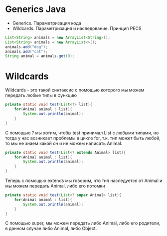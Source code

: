 # Generics Java
-   Generics. Параметризация кода
-   Wildcards. Параметризация и наследование. Принцип PECS

```java
List<String> animals = new ArrayList<String>();
List<String> animals = new ArrayList<>();
animals.add("dog");
animals.add("cat");
String animal = animals.get(0);
```

# Wildcards
Wildcards - это такой синтаксис с помощью которого мы можем передать любые типы в функцию
```java
private static void test(List<?> list){
	for(Animal animal : list){
		System.out.println(animal);
	}
}
```
С помощью ? мы хотим, чтобы test принимал List с любыми типами, но тогда у нас возникает проблемы в цикле for, т.к. тип может быть любой, то мы не знаем какой он и не можем написать Animal.

```java
private static void test(List<? extends Animal> list){
	for(Animal animal : list){
		System.out.println(animal);
	}
}
```

Теперь с помощью extends мы говорим, что тип наследуется от Animal и мы можем передать Animal, либо его потомки

```java
private static void test(List<? super Animal> list){
	for(Animal animal : list){
		System.out.println(animal);
	}
}
```

С помощью super, мы можем передать либо Animal, либо его родители, в данном случае либо Animal, либо Object.